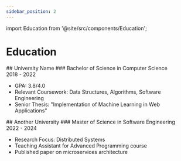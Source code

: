 ```yaml
---
sidebar_position: 2
---
```


import Education from '@site/src/components/Education';

# Education

<Education>
  ## University Name
  ### Bachelor of Science in Computer Science
  <div className="education-date">2018 - 2022</div>

  - GPA: 3.8/4.0
  - Relevant Coursework: Data Structures, Algorithms, Software Engineering
  - Senior Thesis: "Implementation of Machine Learning in Web Applications"
</Education>

<Education>
  ## Another University
  ### Master of Science in Software Engineering
  <div className="education-date">2022 - 2024</div>

  - Research Focus: Distributed Systems
  - Teaching Assistant for Advanced Programming course
  - Published paper on microservices architecture
</Education> 